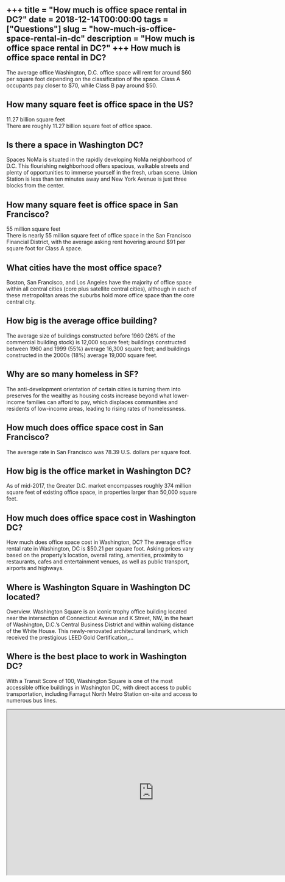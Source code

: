 +++
title = "How much is office space rental in DC?"
date = 2018-12-14T00:00:00
tags = ["Questions"]
slug = "how-much-is-office-space-rental-in-dc"
description = "How much is office space rental in DC?"
+++
How much is office space rental in DC?
--------------------------------------

The average office Washington, D.C. office space will rent for around $60 per square foot depending on the classification of the space. Class A occupants pay closer to $70, while Class B pay around $50.

How many square feet is office space in the US?
-----------------------------------------------

11.27 billion square feet  
There are roughly 11.27 billion square feet of office space.

Is there a space in Washington DC?
----------------------------------

Spaces NoMa is situated in the rapidly developing NoMa neighborhood of D.C. This flourishing neighborhood offers spacious, walkable streets and plenty of opportunities to immerse yourself in the fresh, urban scene. Union Station is less than ten minutes away and New York Avenue is just three blocks from the center.

How many square feet is office space in San Francisco?
------------------------------------------------------

55 million square feet  
There is nearly 55 million square feet of office space in the San Francisco Financial District, with the average asking rent hovering around $91 per square foot for Class A space.

What cities have the most office space?
---------------------------------------

Boston, San Francisco, and Los Angeles have the majority of office space within all central cities (core plus satellite central cities), although in each of these metropolitan areas the suburbs hold more office space than the core central city.

How big is the average office building?
---------------------------------------

The average size of buildings constructed before 1960 (26% of the commercial building stock) is 12,000 square feet; buildings constructed between 1960 and 1999 (55%) average 16,300 square feet; and buildings constructed in the 2000s (18%) average 19,000 square feet.

Why are so many homeless in SF?
-------------------------------

The anti-development orientation of certain cities is turning them into preserves for the wealthy as housing costs increase beyond what lower-income families can afford to pay, which displaces communities and residents of low-income areas, leading to rising rates of homelessness.

How much does office space cost in San Francisco?
-------------------------------------------------

The average rate in San Francisco was 78.39 U.S. dollars per square foot.

How big is the office market in Washington DC?
----------------------------------------------

As of mid-2017, the Greater D.C. market encompasses roughly 374 million square feet of existing office space, in properties larger than 50,000 square feet.

How much does office space cost in Washington DC?
-------------------------------------------------

How much does office space cost in Washington, DC? The average office rental rate in Washington, DC is $50.21 per square foot. Asking prices vary based on the property’s location, overall rating, amenities, proximity to restaurants, cafes and entertainment venues, as well as public transport, airports and highways.

Where is Washington Square in Washington DC located?
----------------------------------------------------

Overview. Washington Square is an iconic trophy office building located near the intersection of Connecticut Avenue and K Street, NW, in the heart of Washington, D.C.’s Central Business District and within walking distance of the White House. This newly-renovated architectural landmark, which received the prestigious LEED Gold Certification,…

Where is the best place to work in Washington DC?
-------------------------------------------------

With a Transit Score of 100, Washington Square is one of the most accessible office buildings in Washington DC, with direct access to public transportation, including Farragut North Metro Station on-site and access to numerous bus lines.

<iframe allow="accelerometer; autoplay; clipboard-write; encrypted-media; gyroscope; picture-in-picture" allowfullscreen="" class="__youtube_prefs__  epyt-is-override  no-lazyload" data-no-lazy="1" data-origheight="433" data-origwidth="770" data-skipgform_ajax_framebjll="" height="433" id="_ytid_15826" loading="lazy" src="https://www.youtube.com/embed/_96GLNO9mCc?enablejsapi=1&autoplay=0&cc_load_policy=0&cc_lang_pref=&iv_load_policy=1&loop=0&modestbranding=0&rel=1&fs=1&playsinline=0&autohide=2&theme=dark&color=red&controls=1&" title="YouTube player" width="770"></iframe>